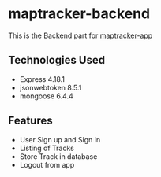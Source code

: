 # maptracker-backend
This is the Backend part for [maptracker-app](https://github.com/AshrafulAfruz/maptracker-app)

## Technologies Used
* Express 4.18.1
* jsonwebtoken 8.5.1
* mongoose 6.4.4

## Features
* User Sign up and Sign in
* Listing of Tracks
* Store Track in database
* Logout from app
